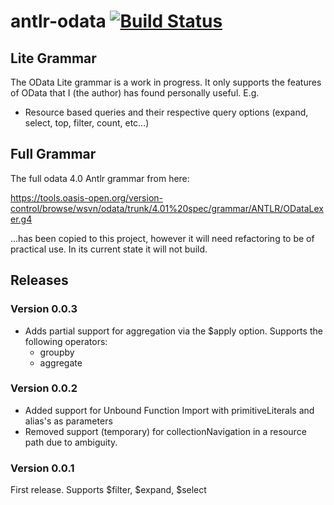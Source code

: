 # antlr-odata [![Build Status](https://travis-ci.com/cam-m/antlr-odata.svg?branch=master)](https://travis-ci.com/cam-m/antlr-odata)
## Lite Grammar
The OData Lite grammar is a work in progress. It only supports the features of OData that I (the author) has 
found personally useful. E.g. 
 - Resource based queries and their respective query options (expand, select, top, filter, count, etc...)

## Full Grammar
The full odata 4.0 Antlr grammar from here:

https://tools.oasis-open.org/version-control/browse/wsvn/odata/trunk/4.01%20spec/grammar/ANTLR/ODataLexer.g4

...has been copied to this project, however it will need refactoring to be of practical use. In its current state
it will not build.

## Releases
### Version 0.0.3
- Adds partial support for aggregation via the $apply option. Supports the following operators: 
  - groupby 
  - aggregate
  
### Version 0.0.2
- Added support for Unbound Function Import with primitiveLiterals and alias's as parameters
- Removed support (temporary) for collectionNavigation in a resource path due to ambiguity.

### Version 0.0.1
First release.
Supports $filter, $expand, $select 
  
